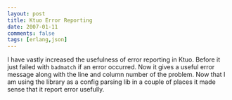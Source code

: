 ```yaml
---
layout: post
title: Ktuo Error Reporting
date: 2007-01-11
comments: false
tags: [erlang,json]
---
```


I have vastly increased the usefulness of error reporting in
Ktuo. Before it just failed with `badmatch` if an error occurred. Now
it gives a useful error message along with the line and column number
of the problem. Now that I am using the library as a config parsing
lib in a couple of places it made sense that it report error usefully.